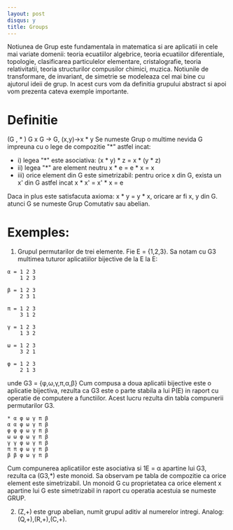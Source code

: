 ```yaml
---
layout: post
disqus: y
title: Groups
---
```


Notiunea de Grup este fundamentala in matematica si are aplicatii in cele mai variate domenii: teoria ecuatiilor algebrice, teoria ecuatiilor diferentiale, topologie, clasificarea particulelor elementare, cristalografie, teoria relativitatii, teoria structurilor compusilor chimici, muzica. Notiunile de transformare, de invariant, de simetrie se modeleaza cel mai bine cu ajutorul ideii de grup. In acest curs vom da definitia grupului abstract si apoi vom prezenta cateva exemple importante.

# Definitie

(G , * ) G x G -> G, (x,y)->x * y
Se numeste Grup o multime nevida G impreuna cu o lege de compozitie "*" astfel incat:

* i) legea "*" este asociativa: (x * y) * z = x * (y * z)
* ii) legea "*" are element neutru x * e = e * x = x
* iii) orice element din G este simetrizabil: pentru orice x din G, exista un x' din G
astfel incat x * x' = x' * x = e  

Daca in plus este satisfacuta axioma:
x * y = y * x, oricare ar fi x, y din G. atunci G se numeste Grup Comutativ sau abelian.

# Exemples:

1) Grupul permutarilor de trei elemente. Fie E = {1,2,3}.
Sa notam cu G3 multimea tuturor aplicatiilor bijective de la E la E:
```
α = 1 2 3
    1 2 3

β = 1 2 3
    2 3 1

π = 1 2 3
    3 1 2

γ = 1 2 3
    1 3 2

ω = 1 2 3
    3 2 1

φ = 1 2 3
    2 1 3
```
unde G3 = {φ,ω,γ,π,α,β}
Cum compusa a doua aplicatii bijective este o aplicatie bijectiva, rezulta ca G3 este o parte stabila a lui P(E) in raport cu operatie de computere a functiilor. Acest lucru rezulta din tabla compunerii permutarilor G3.
```
* α φ ω γ π β
α α φ ω γ π β
φ φ φ ω γ π β
ω ω φ ω γ π β
γ γ φ ω γ π β
π π φ ω γ π β
β β φ ω γ π β
```
Cum compunerea aplicatiilor este asociativa si 1E = α apartine lui G3, rezulta ca (G3,*) este monoid. Sa observam pe tabla de compozitie ca orice element este simetrizabil. Un monoid G cu proprietatea ca orice element x apartine lui G este simetrizabil in raport cu operatia acestuia se numeste GRUP.

2) (Z,+) este grup abelian, numit grupul aditiv al numerelor intregi. Analog: (Q,+),(R,+),(C,+).
